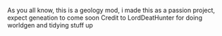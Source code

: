 As you all know, this is a geology mod, i made this as a passion project, expect geneation to come soon
Credit to LordDeatHunter for doing worldgen and tidying stuff up

